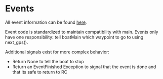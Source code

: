 # Events
All event information can be found [here](https://docs.google.com/presentation/d/1Wv22dM5A8v-HcMtH69Mc2jT05uNU04fFo3Ql1LSAIbU/edit#slide=id.g2430a897f0f_0_7).

Event code is standardized to maintain compatibility with main. Events only have one responsibility: tell boatMain which waypoint to go to using next_gps().

Additional signals exist for more complex behavior:
- Return None to tell the boat to stop
- Return an EventFinished Exception to signal that the event is done and that its safe to return to RC